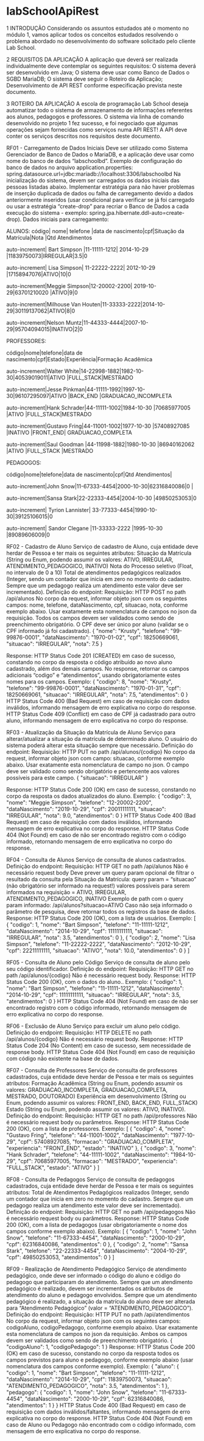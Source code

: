 # labSchoolApiRest

1 INTRODUÇÃO
Considerando os assuntos estudados até o momento no módulo 1, vamos aplicar todos os conceitos estudados resolvendo o problema abordado no desenvolvimento do software solicitado pelo cliente Lab School.

2 REQUISITOS DA APLICAÇÃO
A aplicação que deverá ser realizada individualmente deve contemplar os seguintes requisitos:
O sistema deverá ser desenvolvido em Java;
O sistema deve usar como Banco de Dados o SGBD MariaDB;
O sistema deve seguir o Roteiro da Aplicação;
Desenvolvimento de API REST conforme especificação prevista neste documento.

3 ROTEIRO DA APLICAÇÃO
A escola de programação Lab School deseja automatizar todo o sistema de armazenamento de informações referentes aos alunos, pedagogos e professores.
O sistema via linha de comando desenvolvido no projeto 1 fez sucesso, e foi negociado que algumas operações sejam fornecidas como serviços numa API REST!
A API deve conter os serviços descritos nos requisitos deste documento.

RF01 - Carregamento de Dados Iniciais
Deve ser utilizado como Sistema Gerenciador de Banco de Dados o MariaDB, e a aplicação deve usar como nome do banco de dados “labschoolbd”. 
Exemplo de configuração do banco de dados no arquivo application.properties:
spring.datasource.url=jdbc:mariadb://localhost:3306/labschoolbd
	Na inicialização do sistema, devem ser carregados os dados iniciais das pessoas listadas abaixo. Implementar estratégia para não haver problemas de inserção duplicada de dados ou falha de carregamento devido a dados anteriormente inseridos (usar condicional para verificar se já foi carregado ou usar a estratégia “create-drop” para recriar o Banco de Dados a cada execução do sistema - exemplo: spring.jpa.hibernate.ddl-auto=create-drop).
Dados iniciais para carregamento:

ALUNOS:
código| nome| telefone |data de nascimento|cpf|Situação da Matrícula|Nota |Qtd Atendimentos

auto-increment| Bart Simpson |11-11111-1212| 2014-10-29 |11839750073|IRREGULAR|3.5|0

auto-increment| Lisa Simpson| 11-22222-2222| 2012-10-29 |17158947076|ATIVO|10|0

auto-increment|Meggie Simpson|12-20002-2200| 2019-10-29|63701210020 |ATIVO|9|0

auto-increment|Milhouse Van Houten|11-33333-2222|2014-10-29|30119137062|ATIVO|8|0

auto-increment|Nelson Muntz|11-44333-4444|2007-10-29|95704094015|INATIVO|2|0


PROFESSORES:

código|nome|telefone|data de nascimento|cpf|Estado|Experiência|Formação Acadêmica

auto-increment|Walter White|14-22998-1882|1982-10-30|40539019011|ATIVO |FULL_STACK|MESTRADO

auto-increment|Jesse Pinkman|44-11111-1992|1997-10-30|96107295097|ATIVO |BACK_END |GRADUACAO_INCOMPLETA

auto-increment|Hank Schrader|44-11111-1002|1984-10-30 |70685977005 |ATIVO |FULL_STACK|MESTRADO

auto-increment|Gustavo Fring|44-11001-1002|1977-10-30 |57408927085 |INATIVO |FRONT_END| GRADUACAO_COMPLETA

auto-increment|Saul Goodman |44-11998-1882|1980-10-30 |86940162062 |ATIVO |FULL_STACK |MESTRADO


PEDAGOGOS:

código|nome|telefone|data de nascimento|cpf|Qtd Atendimentos|

auto-increment|John Snow|11-67333-4454|2000-10-30|62316840086|0 |

auto-increment|Sansa Stark|22-22333-4454|2004-10-30 |49850253053|0

auto-increment| Tyrion Lannister| 33-77333-4454|1990-10-30|39125106015|0

auto-increment| Sandor Clegane |11-33333-2222 |1995-10-30 |89089606009|0



RF02 - Cadastro de Aluno
Serviço de cadastro de Aluno, cuja entidade deve herdar de Pessoa e ter mais os seguintes atributos:
Situação da Matrícula (String ou Enum, podendo assumir os valores: ATIVO, IRREGULAR, ATENDIMENTO_PEDAGOGICO, INATIVO)
Nota do Processo seletivo (Float, no intervalo de 0 a 10)
Total de atendimentos pedagógicos realizados (Integer, sendo um contador que inicia em zero no momento do cadastro. Sempre que um pedagogo realiza um atendimento este valor deve ser incrementado). 
Definição do endpoint:
Requisição: 
HTTP POST no path /api/alunos
No corpo da request, informar objeto json com os seguintes campos: nome, telefone, dataNascimento, cpf, situacao, nota, conforme exemplo abaixo. Usar exatamente esta nomenclatura de campos no json da requisição. 
Todos os campos devem ser validados como sendo de preenchimento obrigatório. O CPF deve ser único por aluno (validar se o CPF informado já foi cadastrado).
{
   "nome": "Krusty",
   "telefone": "99-99876-0001",
   "dataNascimento": "1970-01-02",
   "cpf": 18250669061,
   "situacao": "IRREGULAR",
   "nota": 7.5
}

Response: 
HTTP Status Code 201 (CREATED) em caso de sucesso, constando no corpo da resposta o código atribuído ao novo aluno cadastrado, além dos demais campos. No response, retornar os campos adicionais “codigo” e “atendimentos”, usando obrigatoriamente estes nomes para os campos.
Exemplo:
{
   "codigo": 8,
   "nome": "Krusty",
   "telefone": "99-99876-0001",
   "dataNascimento": "1970-01-31",
   "cpf": 18250669061,
   "situacao": "IRREGULAR",
   "nota": 7.5,
   "atendimentos": 0
}
HTTP Status Code 400 (Bad Request) em caso de requisição com dados inválidos, informando mensagem de erro explicativa no corpo do response. 
HTTP Status Code 409 (Conflict) em caso de CPF já cadastrado para outro aluno, informando mensagem de erro explicativa no corpo do response. 

RF03 - Atualização da Situação da Matrícula de Aluno
Serviço para alterar/atualizar a situação da matrícula de determinado aluno. 
O usuário do sistema poderá alterar esta situação sempre que necessário.
Definição do endpoint:
Requisição: 
HTTP PUT no path /api/alunos/{codigo}
No corpo da request, informar objeto json com campo: situacao, conforme exemplo abaixo. Usar exatamente esta nomenclatura de campo no json. 
O campo deve ser validado como sendo obrigatório e pertencente aos valores possíveis para este campo.
{
   "situacao": "IRREGULAR"
}

Response: 
HTTP Status Code 200 (OK) em caso de sucesso, constando no corpo da resposta os dados atualizados do aluno.
Exemplo:
{
   "codigo": 3,
   "nome": "Meggie Simpson",
   "telefone": "12-20002-2200",
   "dataNascimento": "2019-10-29",
   "cpf": 20011111111,
   "situacao": "IRREGULAR",
   "nota": 9.0,
   "atendimentos": 0
}
HTTP Status Code 400 (Bad Request) em caso de requisição com dados inválidos, informando mensagem de erro explicativa no corpo do response. 
HTTP Status Code 404 (Not Found) em caso de não ser encontrado registro com o código informado, retornando mensagem de erro explicativa no corpo do response. 

RF04 - Consulta de Alunos
Serviço de consulta de alunos cadastrados.
Definição do endpoint:
Requisição: 
HTTP GET no path /api/alunos
Não é necessário request body
Deve prever um query param opcional de filtrar o resultado da consulta pela Situação da Matrícula:
query param = “situacao”  (não obrigatório ser informado na request!)
valores possíveis para serem informados na requisição = ATIVO, IRREGULAR, ATENDIMENTO_PEDAGOGICO, INATIVO
Exemplo de path com o query param informado: 
 /api/alunos?situacao=ATIVO
Caso não seja informado o parâmetro de pesquisa, deve retornar todos os registros da base de dados.
Response: 
HTTP Status Code 200 (OK), com a lista de usuários.
Exemplo:
[
   {
       "codigo": 1,
       "nome": "Bart Simpson",
       "telefone": "11-11111-1212",
       "dataNascimento": "2014-10-29",
       "cpf": 11111111111,
       "situacao": "IRREGULAR",
       "nota": 3.5,
       "atendimentos": 0
   },
   {
       "codigo": 2,
       "nome": "Lisa Simpson",
       "telefone": "11-22222-2222",
       "dataNascimento": "2012-10-29",
       "cpf": 22211111111,
       "situacao": "ATIVO",
       "nota": 10.0,
       "atendimentos": 0
   }
]


RF05 - Consulta de Aluno pelo Código
Serviço de consulta de aluno pelo seu código identificador.
Definição do endpoint:
Requisição: 
HTTP GET no path /api/alunos/{codigo}
Não é necessário request body. 
Response: 
HTTP Status Code 200 (OK), com o dados do aluno..
Exemplo:
{
   "codigo": 1,
   "nome": "Bart Simpson",
   "telefone": "11-11111-1212",
   "dataNascimento": "2014-10-29",
   "cpf": 11111111111,
   "situacao": "IRREGULAR",
   "nota": 3.5,
   "atendimentos": 0
}
HTTP Status Code 404 (Not Found) em caso de não ser encontrado registro com o código informado, retornando mensagem de erro explicativa no corpo do response. 

RF06 - Exclusão de Aluno
Serviço para excluir um aluno pelo código. 
Definição do endpoint:
Requisição: 
HTTP DELETE no path /api/alunos/{codigo}
Não é necessário request body. 
Response: 
HTTP Status Code 204 (No Content) em caso de sucesso, sem necessidade de response body.
HTTP Status Code 404 (Not Found) em caso de requisição com código não existente na base de dados. 

RF07 - Consulta de Professores
Serviço de consulta de professores cadastrados, cuja entidade deve herdar de Pessoa e ter mais os seguintes atributos:
Formação Acadêmica (String ou Enum, podendo assumir os valores: GRADUACAO_INCOMPLETA, GRADUACAO_COMPLETA, MESTRADO, DOUTORADO)
Experiência em desenvolvimento (String ou Enum, podendo assumir os valores: FRONT_END, BACK_END, FULL_STACK)
Estado (String ou Enum, podendo assumir os valores: ATIVO, INATIVO).
Definição do endpoint:
Requisição: 
HTTP GET no path /api/professores
Não é necessário request body ou parâmetros.
Response: 
HTTP Status Code 200 (OK), com a lista de professores.
Exemplo:
[
   {
       "codigo": 4,
       "nome": "Gustavo Fring",
       "telefone": "44-11001-1002",
       "dataNascimento": "1977-10-29",
       "cpf": 57408927085,
       "formacao": "GRADUACAO_COMPLETA",
       "experiencia": "FRONT_END",
       "estado": "INATIVO"
   },
   {
       "codigo": 3,
       "nome": "Hank Schrader",
       "telefone": "44-11111-1002",
       "dataNascimento": "1984-10-29",
       "cpf": 70685977005,
       "formacao": "MESTRADO",
       "experiencia": "FULL_STACK",
       "estado": "ATIVO"
   }
]


RF08 - Consulta de Pedagogos
Serviço de consulta de pedagogos cadastrados, cuja entidade deve herdar de Pessoa e ter mais os seguintes atributos:
Total de Atendimentos Pedagógicos realizados (Integer, sendo um contador que inicia em zero no momento do cadastro. Sempre que um pedagogo realiza um atendimento este valor deve ser incrementado).
Definição do endpoint:
Requisição: 
HTTP GET no path /api/pedagogos
Não é necessário request body ou parâmetros.
Response: 
HTTP Status Code 200 (OK), com a lista de pedagogos (usar obrigatoriamente o nome dos campos conforme exemplo abaixo).
Exemplo:
[
   {
       "codigo": 1,
       "nome": "John Snow",
       "telefone": "11-67333-4454",
       "dataNascimento": "2000-10-29",
       "cpf": 62316840086,
       "atendimentos": 0
   },
   {
       "codigo": 2,
       "nome": "Sansa Stark",
       "telefone": "22-22333-4454",
       "dataNascimento": "2004-10-29",
       "cpf": 49850253053,
       "atendimentos": 0
   }
]


RF09 - Realização de Atendimento Pedagógico
Serviço de atendimento pedagógico, onde deve ser informado o código do aluno e código do pedagogo que participaram do atendimento.
Sempre que um atendimento pedagógico é realizado, devem ser incrementados os atributos de atendimento do aluno e pedagogo envolvidos.
Sempre que um atendimento pedagógico é realizado, a situação da matrícula do aluno deve ser alterada para “Atendimento Pedagógico” (valor = “ATENDIMENTO_PEDAGOGICO”). 
Definição do endpoint:
Requisição: 
HTTP PUT no path /api/atendimentos
No corpo da request, informar objeto json com os seguintes campos: codigoAluno, codigoPedagogo, conforme exemplo abaixo. Usar exatamente esta nomenclatura de campos no json da requisição. 
Ambos os campos devem ser validados como sendo de preenchimento obrigatório. 
{
   "codigoAluno": 1,
   "codigoPedagogo": 1
}
Response: 
HTTP Status Code 200 (OK) em caso de sucesso, constando no corpo da resposta todos os campos previstos para aluno e pedagogo, conforme exemplo abaixo (usar nomenclatura dos campos conforme exemplo).
Exemplo:
{
   "aluno": {
       "codigo": 1,
       "nome": "Bart Simpson",
       "telefone": "11-11111-1212",
       "dataNascimento": "2014-10-29",
       "cpf": 11839750073,
       "situacao": "ATENDIMENTO_PEDAGOGICO",
       "nota": 3.5,
       "atendimentos": 1
   },
   "pedagogo": {
       "codigo": 1,
       "nome": "John Snow",
       "telefone": "11-67333-4454",
       "dataNascimento": "2000-10-29",
       "cpf": 62316840086,
       "atendimentos": 1
   }
}
HTTP Status Code 400 (Bad Request) em caso de requisição com dados inválidos/faltantes, informando mensagem de erro explicativa no corpo do response. 
HTTP Status Code 404 (Not Found) em caso de Aluno ou Pedagogo não encontrado com o código informado, com mensagem de erro explicativa no corpo do response. 
